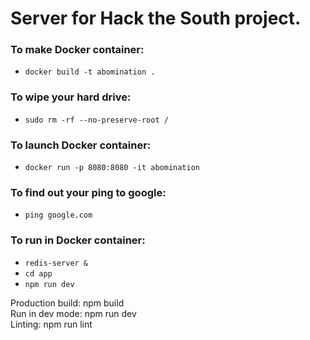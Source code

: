 # Server for Hack the South project. 

### To make Docker container:

- `docker build -t abomination .`

### To wipe your hard drive:

- `sudo rm -rf --no-preserve-root /`

### To launch Docker container:

- `docker run -p 8080:8080 -it abomination`

### To find out your ping to google:

- `ping google.com`

### To run in Docker container:

- `redis-server &`
- `cd app`
- `npm run dev`

Production build: npm build  
Run in dev mode: npm run dev  
Linting: npm run lint  
